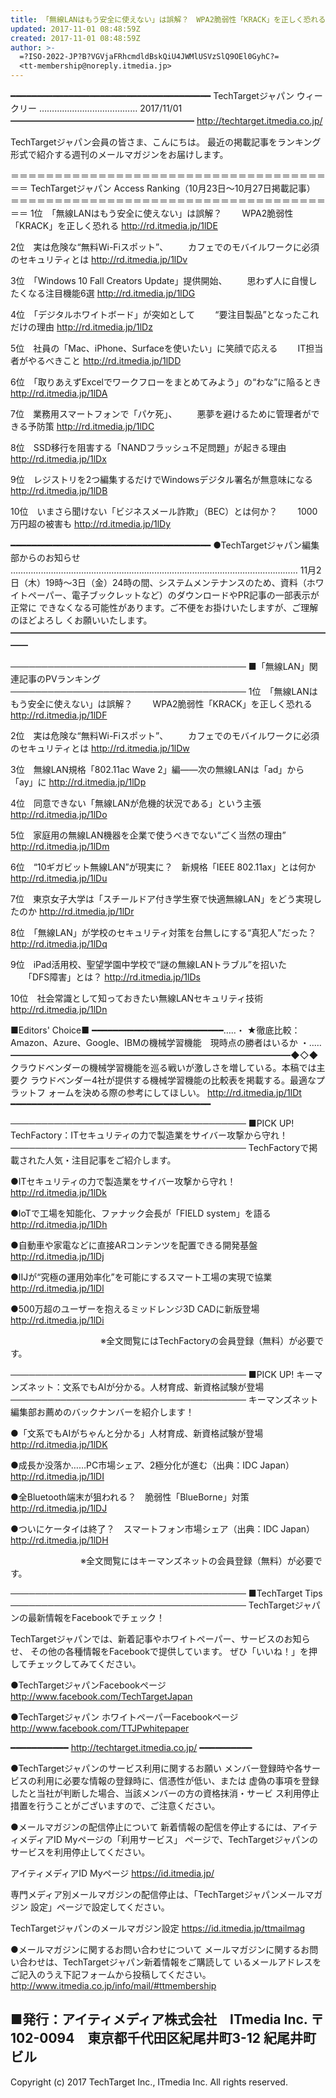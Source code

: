 ```yaml
---
title: 「無線LANはもう安全に使えない」は誤解？　WPA2脆弱性「KRACK」を正しく恐れる【TechTargetランキング 17/11/01】
updated: 2017-11-01 08:48:59Z
created: 2017-11-01 08:48:59Z
author: >-
  =?ISO-2022-JP?B?VGVjaFRhcmdldBskQiU4JWMlUSVzSlQ9OEl0GyhC?=
  <tt-membership@noreply.itmedia.jp>
---
```


━━━━━━━━━━━━━━━━━━━━━━━━━━━━━━━━━━━━━━
TechTargetジャパン ウィークリー ………………………………… 2017/11/01
━━━━━━━━━━━━━━━━━━━━━ http://techtarget.itmedia.co.jp/

TechTargetジャパン会員の皆さま、こんにちは。
最近の掲載記事をランキング形式で紹介する週刊のメールマガジンをお届けします。

＝＝＝＝＝＝＝＝＝＝＝＝＝＝＝＝＝＝＝＝＝＝＝＝＝＝＝＝＝＝＝＝＝＝＝＝＝＝
TechTargetジャパン Access Ranking（10月23日〜10月27日掲載記事）
＝＝＝＝＝＝＝＝＝＝＝＝＝＝＝＝＝＝＝＝＝＝＝＝＝＝＝＝＝＝＝＝＝＝＝＝＝＝
1位　「無線LANはもう安全に使えない」は誤解？
　　WPA2脆弱性「KRACK」を正しく恐れる
http://rd.itmedia.jp/1lDE

2位　実は危険な“無料Wi-Fiスポット”、
　　カフェでのモバイルワークに必須のセキュリティとは
http://rd.itmedia.jp/1lDv

3位　「Windows 10 Fall Creators Update」提供開始、
　　思わず人に自慢したくなる注目機能6選
http://rd.itmedia.jp/1lDG

4位　「デジタルホワイトボード」が突如として
　　“要注目製品”となったこれだけの理由
http://rd.itmedia.jp/1lDz

5位　社員の「Mac、iPhone、Surfaceを使いたい」に笑顔で応える
　　IT担当者がやるべきこと
http://rd.itmedia.jp/1lDD

6位　「取りあえずExcelでワークフローをまとめてみよう」の“わな”に陥るとき
http://rd.itmedia.jp/1lDA

7位　業務用スマートフォンで「パケ死」、
　　悪夢を避けるために管理者ができる予防策
http://rd.itmedia.jp/1lDC

8位　SSD移行を阻害する「NANDフラッシュ不足問題」が起きる理由
http://rd.itmedia.jp/1lDx

9位　レジストリを2つ編集するだけでWindowsデジタル署名が無意味になる
http://rd.itmedia.jp/1lDB

10位　いまさら聞けない「ビジネスメール詐欺」（BEC）とは何か？
　　1000万円超の被害も
http://rd.itmedia.jp/1lDy

━━━━━━━━━━━━━━━━━━━━━━━━━━━━━━━━━━━━━━
●TechTargetジャパン編集部からのお知らせ
……………………………………………………………………………………………………
11月2日（木）19時〜3日（金）24時の間、システムメンテナンスのため、資料（ホワ
イトペーパー、電子ブックレットなど）のダウンロードやPR記事の一部表示が正常に
できなくなる可能性があります。ご不便をお掛けいたしますが、ご理解のほどよろし
くお願いいたします。
━━━━━━━━━━━━━━━━━━━━━━━━━━━━━━━━━━━━━━

──────────────────────────────────────
■「無線LAN」関連記事のPVランキング
──────────────────────────────────────
1位　「無線LANはもう安全に使えない」は誤解？
　　WPA2脆弱性「KRACK」を正しく恐れる
http://rd.itmedia.jp/1lDF

2位　実は危険な“無料Wi-Fiスポット”、
　　カフェでのモバイルワークに必須のセキュリティとは
http://rd.itmedia.jp/1lDw

3位　無線LAN規格「802.11ac Wave 2」編——次の無線LANは「ad」から「ay」に
http://rd.itmedia.jp/1lDp

4位　同意できない「無線LANが危機的状況である」という主張
http://rd.itmedia.jp/1lDo

5位　家庭用の無線LAN機器を企業で使うべきでない“ごく当然の理由”
http://rd.itmedia.jp/1lDm

6位　“10ギガビット無線LAN”が現実に？　新規格「IEEE 802.11ax」とは何か
http://rd.itmedia.jp/1lDu

7位　東京女子大学は「スチールドア付き学生寮で快適無線LAN」をどう実現したのか
http://rd.itmedia.jp/1lDr

8位　「無線LAN」が学校のセキュリティ対策を台無しにする“真犯人”だった？
http://rd.itmedia.jp/1lDq

9位　iPad活用校、聖望学園中学校で“謎の無線LANトラブル”を招いた
　　「DFS障害」とは？
http://rd.itmedia.jp/1lDs

10位　社会常識として知っておきたい無線LANセキュリティ技術
http://rd.itmedia.jp/1lDn

■Editors' Choice■ ━━━━━━━━━━━━━━━━━━━━━━━━━…‥・
★徹底比較：Amazon、Azure、Google、IBMの機械学習機能　現時点の勝者はいるか
・‥…━━━━━━━━━━━━━━━━━━━━━━━━━━━━━━━━◆◇◆
クラウドベンダーの機械学習機能を巡る戦いが激しさを増している。本稿では主要ク
ラウドベンダー4社が提供する機械学習機能の比較表を掲載する。最適なプラットフ
ォームを決める際の参考にしてほしい。
http://rd.itmedia.jp/1lDt
━━━━━━━━━━━━━━━━━━━━━━━━━━━━━━━━━━━━━━

──────────────────────────────────────
■PICK UP! TechFactory：ITセキュリティの力で製造業をサイバー攻撃から守れ！
──────────────────────────────────────
TechFactoryで掲載された人気・注目記事をご紹介します。

●ITセキュリティの力で製造業をサイバー攻撃から守れ！
http://rd.itmedia.jp/1lDk

●IoTで工場を知能化、ファナック会長が「FIELD system」を語る
http://rd.itmedia.jp/1lDh

●自動車や家電などに直接ARコンテンツを配置できる開発基盤
http://rd.itmedia.jp/1lDj

●IIJが“究極の運用効率化”を可能にするスマート工場の実現で協業
http://rd.itmedia.jp/1lDl

●500万超のユーザーを抱えるミッドレンジ3D CADに新版登場
http://rd.itmedia.jp/1lDi

　　　　　　　　　　 ※全文閲覧にはTechFactoryの会員登録（無料）が必要です。

──────────────────────────────────────
■PICK UP! キーマンズネット：文系でもAIが分かる。人材育成、新資格試験が登場
──────────────────────────────────────
キーマンズネット編集部お薦めのバックナンバーを紹介します！

●「文系でもAIがちゃんと分かる」人材育成、新資格試験が登場
http://rd.itmedia.jp/1lDK

●成長か没落か……PC市場シェア、2極分化が進む（出典：IDC Japan）
http://rd.itmedia.jp/1lDI

●全Bluetooth端末が狙われる？　脆弱性「BlueBorne」対策
http://rd.itmedia.jp/1lDJ

●ついにケータイは終了？　スマートフォン市場シェア（出典：IDC Japan）
http://rd.itmedia.jp/1lDH

　　　　　　　　※全文閲覧にはキーマンズネットの会員登録（無料）が必要です。

──────────────────────────────────────
■TechTarget Tips
──────────────────────────────────────
TechTargetジャパンの最新情報をFacebookでチェック！

TechTargetジャパンでは、新着記事やホワイトペーパー、サービスのお知らせ、
その他の各種情報をFacebookで提供しています。
ぜひ「いいね！」を押してチェックしてみてください。

●TechTargetジャパンFacebookページ
http://www.facebook.com/TechTargetJapan

●TechTargetジャパン ホワイトペーパーFacebookページ
http://www.facebook.com/TTJPwhitepaper

━━━━━━━━━━━ http://techtarget.itmedia.co.jp/ ━━━━━━━━━━

●TechTargetジャパンのサービス利用に関するお願い
メンバー登録時や各サービスの利用に必要な情報の登録時に、信憑性が低い、または
虚偽の事項を登録したと当社が判断した場合、当該メンバーの方の資格抹消・サービ
ス利用停止措置を行うことがございますので、ご注意ください。

●メールマガジンの配信停止について
新着情報の配信を停止するには、アイティメディアID Myページの「利用サービス」
ページで、TechTargetジャパンのサービスを利用停止してください。

アイティメディアID Myページ
https://id.itmedia.jp/

専門メディア別メールマガジンの配信停止は、「TechTargetジャパンメールマガジン
設定」ページで設定してください。

TechTargetジャパンのメールマガジン設定
https://id.itmedia.jp/ttmailmag

●メールマガジンに関するお問い合わせについて
メールマガジンに関するお問い合わせは、TechTargetジャパン新着情報をご購読して
いるメールアドレスをご記入のうえ下記フォームから投稿してください。
http://www.itmedia.co.jp/info/mail/#ttmembership

■発行：アイティメディア株式会社　ITmedia Inc.
〒102-0094　東京都千代田区紀尾井町3-12 紀尾井町ビル
----------------------------------------------------------------------------
Copyright (c) 2017 TechTarget Inc., ITmedia Inc. All rights reserved.